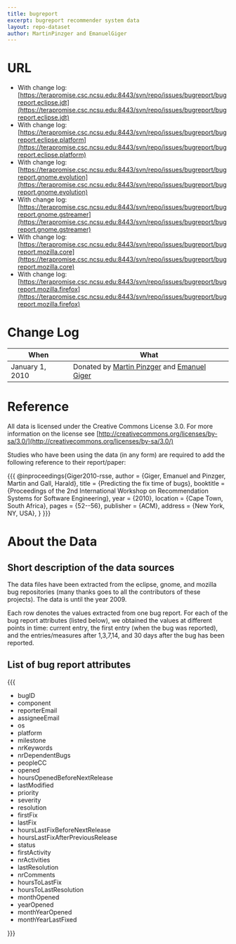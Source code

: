 ```yaml
---
title: bugreport
excerpt: bugreport recommender system data
layout: repo-dataset
author: MartinPinzger and EmanuelGiger
---
```



# URL

  * With change log:[https://terapromise.csc.ncsu.edu:8443/svn/repo/issues/bugreport/bugreport.eclipse.jdt](https://terapromise.csc.ncsu.edu:8443/svn/repo/issues/bugreport/bugreport.eclipse.jdt)
  * With change log:[https://terapromise.csc.ncsu.edu:8443/svn/repo/issues/bugreport/bugreport.eclipse.platform](https://terapromise.csc.ncsu.edu:8443/svn/repo/issues/bugreport/bugreport.eclipse.platform)
  * With change log:[https://terapromise.csc.ncsu.edu:8443/svn/repo/issues/bugreport/bugreport.gnome.evolution](https://terapromise.csc.ncsu.edu:8443/svn/repo/issues/bugreport/bugreport.gnome.evolution)
  * With change log:[https://terapromise.csc.ncsu.edu:8443/svn/repo/issues/bugreport/bugreport.gnome.gstreamer](https://terapromise.csc.ncsu.edu:8443/svn/repo/issues/bugreport/bugreport.gnome.gstreamer)
  * With change log:[https://terapromise.csc.ncsu.edu:8443/svn/repo/issues/bugreport/bugreport.mozilla.core](https://terapromise.csc.ncsu.edu:8443/svn/repo/issues/bugreport/bugreport.mozilla.core)
  * With change log:[https://terapromise.csc.ncsu.edu:8443/svn/repo/issues/bugreport/bugreport.mozilla.firefox](https://terapromise.csc.ncsu.edu:8443/svn/repo/issues/bugreport/bugreport.mozilla.firefox)


# Change Log

When | What
---- | ----
January 1, 2010 | Donated by [Martin Pinzger](/repo/people/data-donors/promise3.html) and [Emanuel Giger](/repo/people/data-donors/promise3.html)


# Reference

All data is licensed under the Creative Commons License 3.0. For more information on the license see [http://creativecommons.org/licenses/by-sa/3.0/](http://creativecommons.org/licenses/by-sa/3.0/)

Studies who have been using the data (in any form) are required to add the following reference to their report/paper:

\{\{\{
    @inproceedings\{Giger2010-rsse,
     author = \{Giger, Emanuel and Pinzger, Martin and Gall, Harald\},
     title = \{Predicting the fix time of bugs\},
     booktitle = \{Proceedings of the 2nd International Workshop on Recommendation Systems for Software Engineering\},
     year = \{2010\},
     location = \{Cape Town, South Africa\},
     pages = \{52--56\},
     publisher = \{ACM\},
     address = \{New York, NY, USA\},
    \}
\}\}\}

# About the Data

## Short description of the data sources

The data files have been extracted from the eclipse, gnome, and mozilla bug repositories (many thanks goes to all the contributors of these projects). The data is until the year 2009.

Each row denotes the values extracted from one bug report. For each of the bug report attributes (listed below), we obtained the values at different points in time: current entry, the first entry (when the bug was reported), and the entries/measures after 1,3,7,14, and 30 days after the bug has been reported.

## List of bug report attributes

\{\{\{

   * bugID
   * component
   * reporterEmail
   * assigneeEmail
   * os
   * platform
   * milestone
   * nrKeywords
   * nrDependentBugs
   * peopleCC
   * opened
   * hoursOpenedBeforeNextRelease
   * lastModified
   * priority
   * severity
   * resolution
   * firstFix
   * lastFix
   * hoursLastFixBeforeNextRelease
   * hoursLastFixAfterPreviousRelease
   * status
   * firstActivity
   * nrActivities
   * lastResolution
   * nrComments
   * hoursToLastFix
   * hoursToLastResolution
   * monthOpened
   * yearOpened
   * monthYearOpened
   * monthYearLastFixed

\}\}\}
